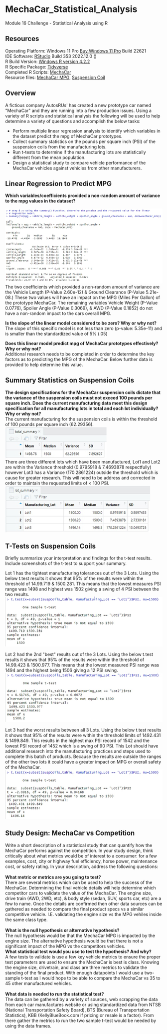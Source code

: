 # MechaCar_Statistical_Analysis
Module 16 Challenge - Statistical Analysis using R

## Resources
Operating Platform: Windows 11 Pro [Buy Windows 11 Pro](https://www.microsoft.com/en-us/d/windows-11-pro/dg7gmgf0d8h4?rtc=1) Build 22621</br>
IDE Software: [RStudio](https://posit.co/download/rstudio-desktop/) Build 353 2022.12.0 ()</br>
R Build Version: [Windows R version 4.2.2](https://cran.r-project.org/bin/windows/base/)</br>
R Specific Package: [Tidyverse](https://www.tidyverse.org/)</br>
Completed R Scripts: [MechaCar](MechaCarChallenge.RScript.R)</br>
Resource files: [MechaCar MPG](MechaCar_mpg.csv), [Suspension Coil](Suspension_Coil.csv)

## Overview
A fictious company AutosRUs' has created a new prototype car named "MechaCar" and they are running into a few production issues. Using a variety of R scripts and statistical analysis the following will be used to help determine a variety of questions and accomplish the below tasks:
* Perform multiple linear regression analysis to identify which variables in the dataset predict the mpg of MechaCar prototypes.
* Collect summary statistics on the pounds per square inch (PSI) of the suspension coils from the manufacturing lots.
* Run t-tests to determine if the manufacturing lots are statistically different from the mean population.
* Design a statistical study to compare vehicle performance of the MechaCar vehicles against vehicles from other manufacturers.

## Linear Regression to Predict MPG

<b>Which variables/coefficients provided a non-random amount of variance to the mpg values in the dataset?</b></br>
</br>![SummaryLM](Resources/Part1Step6.jpg)</br>
The two coefficients which provided a non-random amount of variance are the Vehicle Length (P-Value 2.60e-12) & Ground Clearance (P-Value 5.21e-08.) These two values will have an impact on the MPG (Miles Per Gallon) of the prototype MechaCar. The remaining variables Vehicle Weight (P-Value 0.0776), Spoiler Angle (P-Value 0.3069), & AWD (P-Value 0.1852) do not have a non-random impact to the cars overall MPG. 

<b>Is the slope of the linear model considered to be zero? Why or why not?</b></br>
The slope of this specific model is not less than zero (p-value: 5.35e-11) and is smaller than the standardized value of 5% (.05) 

<b>Does this linear model predict mpg of MechaCar prototypes effectively? Why or why not?</b></br>
Additional research needs to be completed in order to determine the key factors as to predicting the MPG of the MechaCar. Below further data is provided to help determine this value. 

## Summary Statistics on Suspension Coils
<b>The design specifications for the MechaCar suspension coils dictate that the variance of the suspension coils must not exceed 100 pounds per square inch. Does the current manufacturing data meet this design specification for all manufacturing lots in total and each lot individually? Why or why not?</b></br>
The current manufacturing for the suspension coils is within the threshold of 100 pounds per square inch (62.29356).
</br>![TotalSummary](/Resources/Part2Step3.jpg)</br>
There are three different lots which have been manufactured, Lot1 and Lot2 are within the Variance threshold (0.9795918 & 7.4693878 respectfully) however Lot3 has a Variance (170.2861224) outside the threshold which is cause for greater research. This will need to be address and corrected in order to maintain the requested limits of < 100 PSI.
</br>![LotSummary](/Resources/Part2Step4.jpg)</br>

## T-Tests on Suspension Coils
Briefly summarize your interpretation and findings for the t-test results. Include screenshots of the t-test to support your summary.</br>

Lot 1 has the tightest manufacturing tolerances out of the 3 Lots. Using the below t.test results it shows that 95% of the results were within the threshold of 14.99.719 & 1500.281. This means that the lowest measures PSI range was 1498 and highest was 1502 giving a swing of 4 PSI between the two results. 
</br>![Lot1TTest](/Resources/Part3Step2Lot1.jpg)</br>

Lot 2 had the 2nd "best" results out of the 3 Lots. Using the below t.test results it shows that 95% of the results were within the threshold of 14.99.423 & 1500.977. This means that the lowest measured PSI range was 1494 and the highest being 1506 giving a 12 PSI swing. 
</br>![Lot1TTest](/Resources/Part3Step2Lot2.jpg)</br>

Lot 3 had the worst results between all 3 Lots. Using the below t.test results it shows that 95% of the results were within the threshold limits of 1492.431 & 1499.849. This results in the highest max PSI record of 1542 and the lowest PSI record of 1452 which is a swing of 90 PSI. This Lot should have additional research into the manufacturing practices and steps used to complete this batch of products. Because the results are outside the ranges of the other two lots it could have a greater impact on MPG or overall safety of the MechaCar.
</br>![Lot1TTest](/Resources/Part3Step2Lot3.jpg)</br>

## Study Design: MechaCar vs Competition
Write a short description of a statistical study that can quantify how the MechaCar performs against the competition. In your study design, think critically about what metrics would be of interest to a consumer: for a few examples, cost, city or highway fuel efficiency, horse power, maintenance cost, or safety rating.
In your description, address the following questions:</br>
</br><b>What metric or metrics are you going to test?</b></br>
There are several metrics which can be used to help the success of the MechaCar. Determining the final vehicle details will help determine which competitor cars to validate the value of the MechaCar. The engine size, drive train (AWD, 2WD, etc), & body style (sedan, SUV, sports car, etc) are a few to name. Once the details are confirmed then other data sources can be gathered as needed to compare the final product specs vs a similar competitive vehicle. I.E. validating the engine size vs the MPG vehiles inside the same class type. </br>
</br><b>What is the null hypothesis or alternative hypothesis?</b></br>
The null hypothesis would be that the MechaCar MPG is impacted by the engine size. 
The alternative hypothesis would be that there is not a significant impact of the MPG vs the competitors vehicles. 
</br><b>What statistical test would you use to test the hypothesis? And why?</b></br>
A few tests to validate is use a few key vehicle metrics to ensure the proper test parameters are used to ensure the MechaCar is best is class. Knowing the engine size, drivetrain, and class are three metrics to validate the standing of the final product. With enough datapoints I would use a two-sample t-test as I would hope to be able to compare the MechaCar vs 35 to 45 other manufactured vehicles. </br>
</br><b>What data is needed to run the statistical test?</b></br>
The data can be gathered by a variety of sources, web scrapping the data from each car manufactures website or using standardized data from NTSB (National Transportation Safety Board), BTS (Bureau of Transportation Statistics), KBB (KellyBlueBook.com if pricing or resale is a factor). From there gather the metrics to run the two sample t-test would be needed by using the data frames. 
